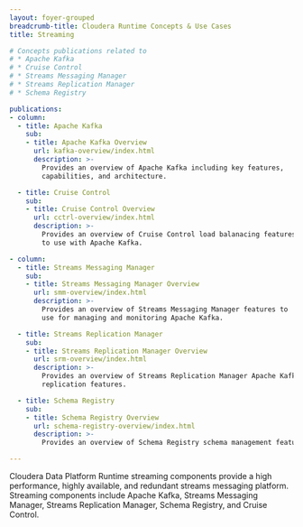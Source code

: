 ```yaml
---
layout: foyer-grouped
breadcrumb-title: Cloudera Runtime Concepts & Use Cases
title: Streaming

# Concepts publications related to
# * Apache Kafka
# * Cruise Control
# * Streams Messaging Manager
# * Streams Replication Manager
# * Schema Registry

publications:
- column:
  - title: Apache Kafka
    sub:
    - title: Apache Kafka Overview
      url: kafka-overview/index.html
      description: >-
        Provides an overview of Apache Kafka including key features,
        capabilities, and architecture.

  - title: Cruise Control
    sub:
    - title: Cruise Control Overview
      url: cctrl-overview/index.html
      description: >-
        Provides an overview of Cruise Control load balanacing features
        to use with Apache Kafka.

- column:
  - title: Streams Messaging Manager
    sub:
    - title: Streams Messaging Manager Overview
      url: smm-overview/index.html
      description: >-
        Provides an overview of Streams Messaging Manager features to
        use for managing and monitoring Apache Kafka.

  - title: Streams Replication Manager
    sub:
    - title: Streams Replication Manager Overview
      url: srm-overview/index.html
      description: >-
        Provides an overview of Streams Replication Manager Apache Kafka
        replication features.

  - title: Schema Registry
    sub:
    - title: Schema Registry Overview
      url: schema-registry-overview/index.html
      description: >-
        Provides an overview of Schema Registry schema management features.

---
```


Cloudera Data Platform Runtime streaming components provide a high
performance, highly available, and redundant streams messaging platform.
Streaming components include Apache Kafka, Streams Messaging Manager,
Streams Replication Manager, Schema Registry, and Cruise Control.
